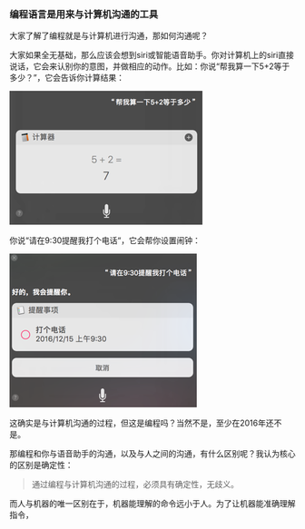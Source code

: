 ### 编程语言是用来与计算机沟通的工具

大家了解了编程就是与计算机进行沟通，那如何沟通呢？

大家如果全无基础，那么应该会想到siri或智能语音助手。你对计算机上的siri直接说话，它会来认别你的意图，并做相应的动作。比如：你说“帮我算一下5+2等于多少？”，它会告诉你计算结果：

![](/assets/siri-math.png)

你说“请在9:30提醒我打个电话“，它会帮你设置闹钟：

![](/assets/siri-remainder.png)

这确实是与计算机沟通的过程，但这是编程吗？当然不是，至少在2016年还不是。

那编程和你与语音助手的沟通，以及与人之间的沟通，有什么区别呢？我认为核心的区别是确定性：

> 通过编程与计算机沟通的过程，必须具有确定性，无歧义。

而人与机器的唯一区别在于，机器能理解的命令远小于人。为了让机器能准确理解指令，

